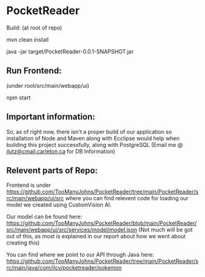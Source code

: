 # PocketReader

Build:
(at root of repo)

mvn clean install

java -jar target/PocketReader-0.0.1-SNAPSHOT.jar

## Run Frontend:

(under root/src/main/webapp/ui)

npm start

## Important information:
So, as of right now, there isn't a proper build of our application so installation of Node and Maven along with Ecclipse would help when building this project successfully, along with PostgreSQL (Email me @ jlutz@cmail.carleton.ca for DB Information)


## Relevent parts of Repo: 

Frontend is under https://github.com/TooManyJohns/PocketReader/tree/main/PocketReader/src/main/webapp/ui/src where you can find relevent code for loading our model we created using CustomVision AI. 

Our model can be found here: https://github.com/TooManyJohns/PocketReader/blob/main/PocketReader/src/main/webapp/ui/src/services/model/model.json (Not much will be got out of this, as most is explained in our report about how we went about creating this)

You can find where we point to our API through Java here: https://github.com/TooManyJohns/PocketReader/tree/main/PocketReader/src/main/java/com/jlcv/pocketreader/pokemon
